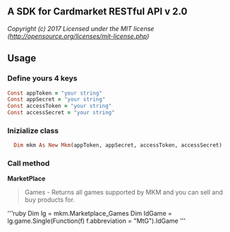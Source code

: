 ## A SDK for Cardmarket RESTful API v 2.0

*Copyright (c) 2017 Licensed under the MIT license (http://opensource.org/licenses/mit-license.php)*

## Usage

### Define yours 4 keys
```ruby
Const appToken = "your string"
Const appSecret = "your string"
Const accessToken = "your string"
Const accessSecret = "your string"
```

### Inizialize class
```ruby
  Dim mkm As New Mkm(appToken, appSecret, accessToken, accessSecret)
```

### Call method

**MarketPlace**

  >Games - Returns all games supported by MKM and you can sell and buy products for.

  '''ruby
  Dim lg = mkm.Marketplace_Games
  Dim IdGame = lg.game.Single(Function(f) f.abbreviation = "MtG").IdGame
  '''

    

